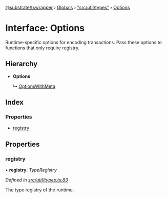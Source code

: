 [@substrate/txwrapper](../README.md) › [Globals](../globals.md) › ["src/util/types"](../modules/_src_util_types_.md) › [Options](_src_util_types_.options.md)

# Interface: Options

Runtime-specific options for encoding transactions. Pass these options to
functions that only require registry.

## Hierarchy

* **Options**

  ↳ [OptionsWithMeta](_src_util_types_.optionswithmeta.md)

## Index

### Properties

* [registry](_src_util_types_.options.md#registry)

## Properties

###  registry

• **registry**: *TypeRegistry*

*Defined in [src/util/types.ts:83](https://github.com/paritytech/txwrapper/blob/9a03411/src/util/types.ts#L83)*

The type registry of the runtime.
